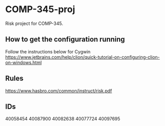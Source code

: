 # COMP-345-proj
Risk project for COMP-345.

## How to get the configuration running

Follow the instructions below for Cygwin
https://www.jetbrains.com/help/clion/quick-tutorial-on-configuring-clion-on-windows.html

## Rules

https://www.hasbro.com/common/instruct/risk.pdf

## IDs
40058454 40087900 40082638 40077724 40097695
